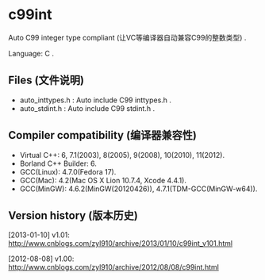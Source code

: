 c99int
======

Auto C99 integer type compliant (让VC等编译器自动兼容C99的整数类型) .

Language: C .


## Files (文件说明)

* auto_inttypes.h : Auto include C99 inttypes.h .
* auto_stdint.h : Auto include C99 stdint.h .


## Compiler compatibility (编译器兼容性)

* Virtual C++: 6, 7.1(2003), 8(2005), 9(2008), 10(2010), 11(2012).
* Borland C++ Builder: 6.
* GCC(Linux): 4.7.0(Fedora 17).
* GCC(Mac): 4.2(Mac OS X Lion 10.7.4, Xcode 4.4.1).
* GCC(MinGW): 4.6.2(MinGW(20120426)), 4.7.1(TDM-GCC(MinGW-w64)).


## Version history (版本历史)

[2013-01-10] v1.01: http://www.cnblogs.com/zyl910/archive/2013/01/10/c99int_v101.html

[2012-08-08] v1.00: http://www.cnblogs.com/zyl910/archive/2012/08/08/c99int.html
